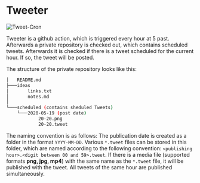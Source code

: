 # Tweeter 
![Tweet-Cron](https://github.com/doxsch/Tweeter/workflows/Tweet-Cron/badge.svg?event=schedule)

Tweeter is a github action, which is triggered every hour at 5 past. 
Afterwards a private repository is checked out, which contains scheduled tweets. Afterwards it is checked if there is a tweet scheduled for the current hour. If so, the tweet will be posted.

The structure of the private repository looks like this:

```bash
│   README.md
├───ideas
│       links.txt
│       notes.md
│
└───scheduled (contains sheduled Tweets)
    └───2020-05-19 (post date)
            20-20.png 
            20-20.tweet
```
The naming convention is as follows: The publication date is created as a folder in the format `YYYY-MM-DD`. Various `*.tweet` files can be stored in this folder, which are named according to the following convention: `<publishing hour>.<digit between 00 and 59>.tweet`. If there is a media file (supported formats **png, jpg, mp4**) with the same name as the `*.tweet` file, it will be published with the tweet. All tweets of the same hour are published simultaneously.
